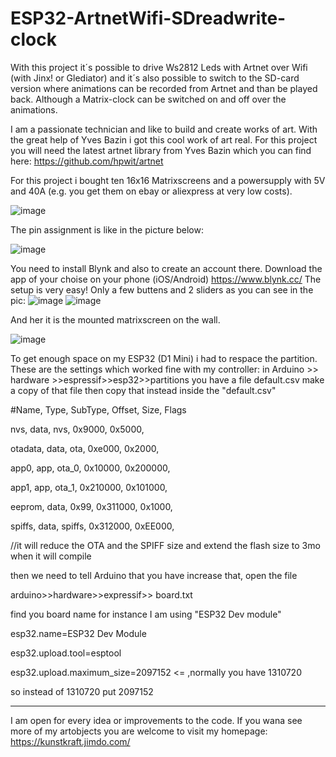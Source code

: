 # ESP32-ArtnetWifi-SDreadwrite-clock
With this project it´s possible to drive Ws2812 Leds with Artnet over Wifi (with Jinx! or Glediator) and it´s also possible to switch to the SD-card version where animations can be recorded from Artnet and than be played back. Although a Matrix-clock can be switched on and off over the animations.

I am a passionate technician and like to build and create works of art. With the great help of Yves Bazin i got this cool work of art real. For this project you will need the latest artnet library from Yves Bazin which you can find here:
https://github.com/hpwit/artnet

For this project i bought ten 16x16 Matrixscreens and a powersupply with 5V and 40A  (e.g. you get them on ebay or aliexpress at very low costs).

![image](https://github.com/weicks/ESP32-ArtnetWifi-SDreadwriteclock/blob/master/pics/back.JPG)

The pin assignment is like in the picture below:

![image](https://github.com/weicks/ESP32-ArtnetWifi-SDreadwriteclock/blob/master/pics/panels.jpg)

You need to install Blynk and also to create an account there. Download the app of your choise on your phone (iOS/Android) https://www.blynk.cc/ The setup is very easy! Only a few buttens and 2 sliders as you can see in the pic:
![image](https://github.com/weicks/ESP32-ArtnetWifi-SDreadwriteclock/blob/master/pics/blynk1.jpg)
![image](https://github.com/weicks/ESP32-ArtnetWifi-SDreadwriteclock/blob/master/pics/blynk.jpg)

And her it is the mounted matrixscreen on the wall.

![image](https://github.com/weicks/ESP32-ArtnetWifi-SDreadwriteclock/blob/master/pics/wall2.jpg)

To get enough space on my ESP32 (D1 Mini) i had to respace the partition.
These are the settings which worked fine with my controller:
in Arduino >> hardware >>espressif>>esp32>>partitions you have a file default.csv make a copy of that file
then copy that instead inside the "default.csv"

#Name,   Type, SubType, Offset,  Size, Flags

nvs,      data,   nvs,    0x9000,   0x5000,

otadata,  data,   ota,    0xe000,   0x2000,

app0,     app,    ota_0,  0x10000,  0x200000,

app1,     app,    ota_1,  0x210000, 0x101000,

eeprom,   data,   0x99,   0x311000, 0x1000,

spiffs,   data,   spiffs, 0x312000, 0xEE000,

//it will reduce the OTA and the SPIFF size and extend the flash size to  3mo when it will compile

then we need to tell Arduino that you have increase that, open the file

arduino>>hardware>>expressif>> board.txt

find you board name for instance I am using "ESP32 Dev module"

esp32.name=ESP32 Dev Module

esp32.upload.tool=esptool

esp32.upload.maximum_size=2097152  <= ,normally you have 1310720

so instead of 1310720 put 2097152

------------------------------------------------------------------------------------------------------


I am open for every idea or improvements to the code.
If you wana see more of my artobjects you are welcome to visit my homepage: https://kunstkraft.jimdo.com/
